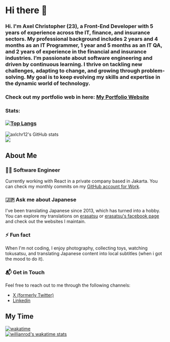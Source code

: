 # Hi there 👋
### Hi. I'm Axel Christopher (23), a Front-End Developer with 5 years of experience across the IT, finance, and insurance sectors. My professional background includes 2 years and 4 months as an IT Programmer, 1 year and 5 months as an IT QA, and 2 years of experience in the financial and insurance industries. I’m passionate about software engineering and driven by continuous learning. I thrive on tackling new challenges, adapting to change, and growing through problem-solving. My goal is to keep evolving my skills and expertise in the dynamic world of technology.
### Check out my portfolio web in here: <a href="http://axelc.my.id/">My Portfolio Website</a>

### Stats: <br></br>[![Top Langs](https://github-readme-stats.vercel.app/api/top-langs/?username=axlchr12&layout=compact&theme=dark)](https://github.com/anuraghazra/github-readme-stats)
![axlchr12's GitHub stats](https://github-readme-stats.vercel.app/api?username=axlchr12&hide_rank=true&show_icons=true&theme=dark)
<br>
![](https://komarev.com/ghpvc/?username=axlchr12)
## About Me
### 👨‍💻 Software Engineer
Currently working with React in a private company based in Jakarta. You can check my monthly commits on my [GitHub account for Work](https://github.com/axelc-una).
### 🇯🇵 Ask me about Japanese<br>
I've been translating Japanese since 2013, which has turned into a hobby. You can explore my translations on [erasatsu](https://erasatsu.com/) or [erasatsu's facebook page](https://www.facebook.com/EraSatsuIndo) and check out the websites I maintain.
### ⚡ Fun fact
When I'm not coding, I enjoy photography, collecting toys, watching tokusatsu, and translating Japanese content into local subtitles (when i got the mood to do it).
### 📬 Get in Touch
Feel free to reach out to me through the following channels:
- [X (formerly Twitter)](https://x.com/axlchr12)
- [Linkedin](https://www.linkedin.com/in/axel-christopher-960943185/)


## My Time
[![wakatime](https://wakatime.com/badge/user/ea9a3e17-e56e-453d-8f79-6604485683eb.svg)](https://wakatime.com/@ea9a3e17-e56e-453d-8f79-6604485683eb)
<br>
[![willianrod's wakatime stats](https://github-readme-stats.vercel.app/api/wakatime?username=acd08&layout=compact&theme=dark)](https://github.com/anuraghazra/github-readme-stats)
<!--
**AcD08/AcD08** is a ✨ _special_ ✨ repository because its `README.md` (this file) appears on your GitHub profile.

Here are some ideas to get you started:

- 🔭 I’m currently working on ...
- 🌱 I’m currently learning ...
- 👯 I’m looking to collaborate on ...
- 🤔 I’m looking for help with ...
- 💬 Ask me about ...
- 📫 How to reach me: ...
- 😄 Pronouns: ...
- ⚡ Fun fact: ...
-->
